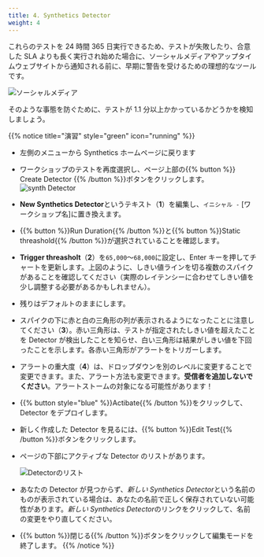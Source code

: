 ```yaml
---
title: 4. Synthetics Detector
weight: 4
---
```


これらのテストを 24 時間 365 日実行できるため、テストが失敗したり、合意した SLA よりも長く実行され始めた場合に、ソーシャルメディアやアップタイムウェブサイトから通知される前に、早期に警告を受けるための理想的なツールです。

![ソーシャルメディア](../images/social-media-post.png)

そのような事態を防ぐために、テストが 1.1 分以上かかっているかどうかを検知しましょう。

{{% notice title="演習" style="green" icon="running" %}}

- 左側のメニューから Synthetics ホームページに戻ります
- ワークショップのテストを再度選択し、ページ上部の{{% button %}} Create Detector {{% /button %}}ボタンをクリックします。  
  ![synth Detector](../images/synth-detector.png)
- **New Synthetics Detector**というテキスト（**1**）を編集し、`イニシャル -` [ワークショップ名]に置き換えます。
- {{% button %}}Run Duration{{% /button %}}と{{% button %}}Static threashold{{% /button %}}が選択されていることを確認します。
- **Trigger threasholt**（**2**）を`65,000`〜`68,000`に設定し、Enter キーを押してチャートを更新します。上図のように、しきい値ラインを切る複数のスパイクがあることを確認してください（実際のレイテンシーに合わせてしきい値を少し調整する必要があるかもしれません）。
- 残りはデフォルトのままにします。
- スパイクの下に赤と白の三角形の列が表示されるようになったことに注意してください（**3**）。赤い三角形は、テストが指定されたしきい値を超えたことを Detector が検出したことを知らせ、白い三角形は結果がしきい値を下回ったことを示します。各赤い三角形がアラートをトリガーします。
- アラートの重大度（**4**）は、ドロップダウンを別のレベルに変更することで変更できます。また、アラート方法も変更できます。**受信者を追加しないでください**。アラートストームの対象になる可能性があります！
- {{% button style="blue" %}}Actibate{{% /button %}}をクリックして、 Detector をデプロイします。
- 新しく作成した Detector を見るには、{{% button %}}Edit Test{{% /button %}}ボタンをクリックします。
- ページの下部にアクティブな Detector のリストがあります。

  ![Detectorのリスト](../images/detector-list.png)

- あなたの Detector が見つからず、*新しい Synthetics Detector*という名前のものが表示されている場合は、あなたの名前で正しく保存されていない可能性があります。*新しい Synthetics Detector*のリンクをクリックして、名前の変更をやり直してください。
- {{% button %}}閉じる{{% /button %}}ボタンをクリックして編集モードを終了します。
  {{% /notice %}}
